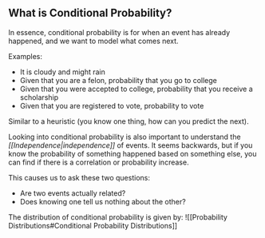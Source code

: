 ## What is Conditional Probability?

In essence, conditional probability is for when an event has already happened, and we want to model what comes next.

Examples:

- It is cloudy and might rain
- Given that you are a felon, probability that you go to college
- Given that you were accepted to college, probability that you receive a scholarship
- Given that you are registered to vote, probability to vote

Similar to a heuristic (you know one thing, how can you predict the next).

Looking into conditional probability is also important to understand the _[[Independence|independence]]_ of events. It seems backwards, but if you know the probability of something happened based on something else, you can find if there is a correlation or probability increase.

This causes us to ask these two questions:

- Are two events actually related?
- Does knowing one tell us nothing about the other?

The distribution of conditional probability is given by:
![[Probability Distributions#Conditional Probability Distributions]]
